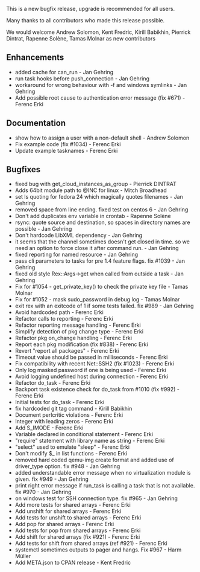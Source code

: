 This is a new bugfix release,
upgrade is recommended for all users.

Many thanks to all contributors who made this release possible.

We would welcome 
Andrew Solomon,
Kent Fredric,
Kirill Babikhin,
Pierrick Dintrat,
Rapenne Solène,
Tamas Molnar
as new contributors

## Enhancements

* added cache for can_run - Jan Gehring
* run task hooks before push_connection - Jan Gehring
* workaround for wrong behaviour with -f and windows symlinks - Jan Gehring
* Add possible root cause to authentication error message (fix #671) - Ferenc Erki

## Documentation

* show how to assign a user with a non-default shell - Andrew Solomon
* Fix example code (fix #1034) - Ferenc Erki
* Update example tasknames - Ferenc Erki

## Bugfixes

* fixed bug with get_cloud_instances_as_group - Pierrick DINTRAT
* Adds 64bit module path to @INC for linux - Mitch Broadhead
* set ls quoting for fedora 24 which magically quotes filenames - Jan Gehring
* removed space from line ending. fixed test on centos 6 - Jan Gehring
* Don't add duplicates env variable in crontab - Rapenne Solène
* rsync: quote source and destination, so spaces in directory names are possible - Jan Gehring
* Don't hardcode LibXML dependency - Jan Gehring
* it seems that the channel sometimes doesn't get closed in time. so we need an option to force close it after command run. - Jan Gehring
* fixed reporting for named resource - Jan Gehring
* pass cli parameters to tasks for pre 1.4 feature flags. fix #1039 - Jan Gehring
* fixed old style Rex::Args->get when called from outside a task - Jan Gehring
* Fix for #1054 - get_private_key() to check the private key file - Tamas Molnar
* Fix for #1052 - mask sudo_password in debug log - Tamas Molnar
* exit rex with an exitcode of 1 if some tests failed. fix #989 - Jan Gehring
* Avoid hardcoded path - Ferenc Erki
* Refactor calls to reporting - Ferenc Erki
* Refactor reporting message handling - Ferenc Erki
* Simplify detection of pkg change type - Ferenc Erki
* Refactor pkg on_change handling - Ferenc Erki
* Report each pkg modification (fix #838) - Ferenc Erki
* Revert "report all packages" - Ferenc Erki
* Timeout value should be passed in milliseconds - Ferenc Erki
* Fix compatibility with recent Net::SSH2 (fix #1023) - Ferenc Erki
* Only log masked password if one is being used - Ferenc Erki
* Avoid logging undefined host during connection - Ferenc Erki
* Refactor do_task - Ferenc Erki
* Backport task existence check for do_task from #1010 (fix #992) - Ferenc Erki
* Initial tests for do_task - Ferenc Erki
* fix hardcoded git tag command - Kirill Babikhin
* Document perlcritic violations - Ferenc Erki
* Integer with leading zeros - Ferenc Erki
* Add S_IMODE - Ferenc Erki
* Variable declared in conditional statement - Ferenc Erki
* "require" statement with library name as string - Ferenc Erki
* "select" used to emulate "sleep" - Ferenc Erki
* Don't modify $_ in list functions - Ferenc Erki
* removed hard coded qemu-img create format and added use of driver_type option. fix #948 - Jan Gehring
* added understandable error message when no virtualization module is given. fix #949 - Jan Gehring
* print right error message if run_task is calling a task that is not available. fix #970 - Jan Gehring
* on windows test for SSH connection type. fix #965 - Jan Gehring
* Add more tests for shared arrays - Ferenc Erki
* Add unshift for shared arrays - Ferenc Erki
* Add tests for unshift to shared arrays - Ferenc Erki
* Add pop for shared arrays - Ferenc Erki
* Add tests for pop from shared arrays - Ferenc Erki
* Add shift for shared arrays (fix #921) - Ferenc Erki
* Add tests for shift from shared arrays (ref #921) - Ferenc Erki
* systemctl sometimes outputs to pager and hangs. Fix #967 - Harm Müller
* Add META.json to CPAN release - Kent Fredric
